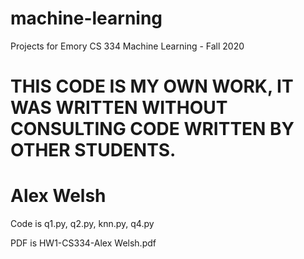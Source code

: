 # machine-learning
Projects for Emory CS 334 Machine Learning - Fall 2020

# THIS CODE IS MY OWN WORK, IT WAS WRITTEN WITHOUT CONSULTING CODE WRITTEN BY OTHER STUDENTS.
# Alex Welsh

Code is q1.py, q2.py, knn.py, q4.py

PDF is HW1-CS334-Alex Welsh.pdf